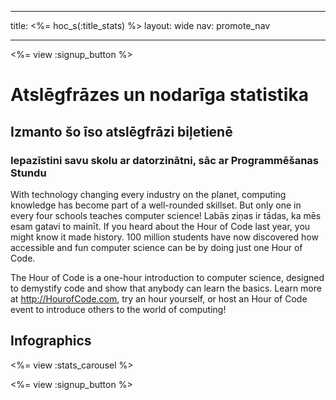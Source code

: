 * * *

title: <%= hoc_s(:title_stats) %> layout: wide nav: promote_nav

* * *

<a id="blurb"></a>

<%= view :signup_button %>

# Atslēgfrāzes un nodarīga statistika

## Izmanto šo īso atslēgfrāzi biļetienē

### Iepazīstini savu skolu ar datorzinātni, sāc ar Programmēšanas Stundu

With technology changing every industry on the planet, computing knowledge has become part of a well-rounded skillset. But only one in every four schools teaches computer science! Labās ziņas ir tādas, ka mēs esam gatavi to mainīt. If you heard about the Hour of Code last year, you might know it made history. 100 million students have now discovered how accessible and fun computer science can be by doing just one Hour of Code.

The Hour of Code is a one-hour introduction to computer science, designed to demystify code and show that anybody can learn the basics. Learn more at <http://HourofCode.com>, try an hour yourself, or host an Hour of Code event to introduce others to the world of computing!

<a id="infographics"></a>

## Infographics

<%= view :stats_carousel %>

<%= view :signup_button %>